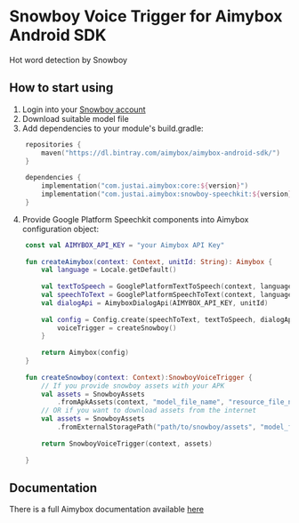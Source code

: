 # Snowboy Voice Trigger for Aimybox Android SDK

Hot word detection by Snowboy 

## How to start using

1. Login into your [Snowboy account](https://snowboy.kitt.ai/dashboard)
2. Download suitable model file
3. Add dependencies to your module's build.gradle:
```kotlin
    repositories {
        maven("https://dl.bintray.com/aimybox/aimybox-android-sdk/")
    }
    
    dependencies {
        implementation("com.justai.aimybox:core:${version}")
        implementation("com.justai.aimybox:snowboy-speechkit:${version}")
    }
```
4. Provide Google Platform Speechkit components into Aimybox configuration object:
```kotlin
    const val AIMYBOX_API_KEY = "your Aimybox API Key"
    
    fun createAimybox(context: Context, unitId: String): Aimybox {
        val language = Locale.getDefault()
    
        val textToSpeech = GooglePlatformTextToSpeech(context, language) // Or any other TTS
        val speechToText = GooglePlatformSpeechToText(context, language) // Or any other STT
        val dialogApi = AimyboxDialogApi(AIMYBOX_API_KEY, unitId)
        
        val config = Config.create(speechToText, textToSpeech, dialogApi) {
            voiceTrigger = createSnowboy()
        }
    
        return Aimybox(config)
    }
    
    fun createSnowboy(context: Context):SnowboyVoiceTrigger {
        // If you provide snowboy assets with your APK
        val assets = SnowboyAssets
            .fromApkAssets(context, "model_file_name", "resource_file_name")
        // OR if you want to download assets from the internet
        val assets = SnowboyAssets
            .fromExternalStoragePath("path/to/snowboy/assets", "model_file_name", "resource_file_name")
        
        return SnowboyVoiceTrigger(context, assets)
        
    }
```

## Documentation

There is a full Aimybox documentation available [here](https://help.aimybox.com)
